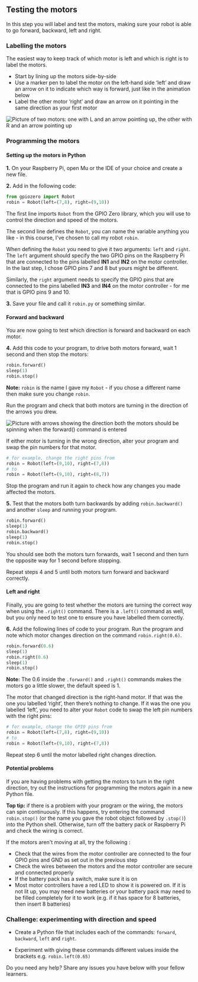 [comment]: # (
Is this step open? Y/N
If so, short description of this step:
Related links:
Related files:
)

## Testing the motors

In this step you will label and test the motors, making sure your robot is able to go forward, backward, left and right.

### Labelling the motors

The easiest way to keep track of which motor is left and which is right is to label the motors.

+ Start by lining up the motors side-by-side
+ Use a marker pen to label the motor on the left-hand side ‘left’ and draw an arrow on it to indicate which way is forward, just like in the animation below
+ Label the other motor ‘right’ and draw an arrow on it pointing in the same direction as your first motor

![Picture of two motors: one with L and an arrow pointing up, the other with R and an arrow pointing up](images/1_7-labelled-motors)

### Programming the motors

#### Setting up the motors in Python

**1.** On your Raspberry Pi, open Mu or the IDE of your choice and create a new file.

**2.** Add in the following code:

~~~ python
from gpiozero import Robot
robin = Robot(left=(7,8), right=(9,10))
~~~

The first line imports `Robot` from the GPIO Zero library, which you will use to control the direction and speed of the motors.

The second line defines the `Robot`, you can name the variable anything you like - in this course, I've chosen to call my robot `robin`.

When defining the `Robot` you need to give it two arguments: `left` and `right`. The `left` argument should specify the two GPIO pins on the Raspberry Pi that are connected to the pins labelled **IN1** and **IN2** on the motor controller. In the last step, I chose GPIO pins 7 and 8 but yours might be different.

Similarly, the `right` argument needs to specify the GPIO pins that are connected to the pins labelled **IN3** and **IN4** on the motor controller - for me that is GPIO pins 9 and 10.

**3.** Save your file and call it `robin.py` or something similar.

#### Forward and backward

You are now going to test which direction is forward and backward on each motor.

**4.** Add this code to your program, to drive both motors forward, wait 1 second and then stop the motors:

~~~ python
robin.forward()
sleep(1)
robin.stop()
~~~

**Note:** `robin` is the name I gave my `Robot` - if you chose a different name then make sure you change `robin`.

Run the program and check that both motors are turning in the direction of the arrows you drew.

![Picture with arrows showing the direction both the motors should be spinning when the forward() command is entered](images/1_7-motors-spinning-forward)

If either motor is turning in the wrong direction, alter your program and swap the pin numbers for that motor.

~~~ python
# for example, change the right pins from
robin = Robot(left=(9,10), right=(7,8))
# to
robin = Robot(left=(9,10), right=(8,7))
~~~

Stop the program and run it again to check how any changes you made affected the motors.

**5.** Test that the motors both turn backwards by adding `robin.backward()` and another `sleep` and running your program.

~~~ python
robin.forward()
sleep(1)
robin.backward()
sleep(1)
robin.stop()
~~~

You should see both the motors turn forwards, wait 1 second and then turn the opposite way for 1 second before stopping.

Repeat steps 4 and 5 until both motors turn forward and backward correctly.

#### Left and right

Finally, you are going to test whether the motors are turning the correct way when using the `.right()` command. There is a `.left()` command as well, but you only need to test one to ensure you have labelled them correctly.

**6.** Add the following lines of code to your program. Run the program and note which motor changes direction on the command `robin.right(0.6)`.

~~~ python
robin.forward(0.6)
sleep(1)
robin.right(0.6)
sleep(1)
robin.stop()
~~~

**Note:** The 0.6 inside the `.forward()` and `.right()` commands makes the motors go a little slower, the default speed is 1.

The motor that changed direction is the right-hand motor. If that was the one you labelled ‘right’, then there’s nothing to change. If it was the one you labelled ‘left’, you need to alter your `Robot` code to swap the left pin numbers with the right pins:

~~~ python
# for example, change the GPIO pins from
robin = Robot(left=(7,8), right=(9,10))
# to
robin = Robot(left=(9,10), right=(7,8))
~~~

Repeat step 6 until the motor labelled right changes direction.

#### Potential problems

If you are having problems with getting the motors to turn in the right direction, try out the instructions for programming the motors again in a new Python file.

**Top tip:** if there is a problem with your program or the wiring, the motors can spin continuously. If this happens, try entering the command `robin.stop()` (or the name you gave the robot object followed by `.stop()`) into the Python shell. Otherwise, turn off the battery pack or Raspberry Pi and check the wiring is correct.

If the motors aren't moving at all, try the following :

+ Check that the wires from the motor controller are connected to the four GPIO pins and GND as set out in the previous step
+ Check the wires between the motors and the motor controller are secure and connected properly
+ If the battery pack has a switch, make sure it is on
+ Most motor controllers have a red LED to show it is powered on. If it is not lit up, you may need new batteries or your battery pack may need to be filled completely for it to work (e.g. if it has space for 8 batteries, then insert 8 batteries)

### Challenge: experimenting with direction and speed

+ Create a Python file that includes each of the commands: `forward`, `backward`, `left` and `right`.

+ Experiment with giving these commands different values inside the brackets e.g. `robin.left(0.65)`

Do you need any help? Share any issues you have below with your fellow learners.